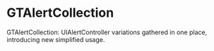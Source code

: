 # GTAlertCollection
GTAlertCollection: UIAlertController variations gathered in one place, introducing new simplified usage.
